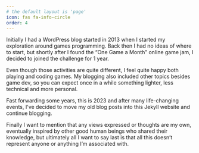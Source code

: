 ```yaml
---
# the default layout is 'page'
icon: fas fa-info-circle
order: 4
---
```


Initially I had a WordPress blog started in 2013 when I started my exploration around games programming. Back then I had no ideas of where to start, but shortly after I found the “One Game a Month” online game jam, I decided to joined the challenge for 1 year. 

Even though those activities are quite different, I feel quite happy both playing and coding games. My blogging also included other topics besides game dev, so you can expect once in a while something lighter, less technical and more personal.

Fast forwarding some years, this is 2023 and after many life-changing events, I've decided to move my old blog posts into this Jekyll website and continue blogging.

Finally I want to mention that any views expressed or thoughts are my own, eventually inspired by other good human beings who shared their knowledge, but ultimately all I want to say last is that all this doesn’t represent anyone or anything I’m associated with.
